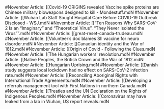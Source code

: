#November
Article: [[Covid-19 ORIGINS revealed Vaccine spike proteins are Chinese military bioweapons designed to kill - Mondestuff.mdN
#November
Article: [[Wuhan Lab Staff Sought Hospital Care Before COVID-19 Outbreak Disclosed - WSJ.mdN
#November
Article: [[“Ten Reasons Why SARS-CoV-2 Is an “Imaginary” and “Theoretical Virus”. “They Never Isolated the Virus””.mdN
#November
Article: [[great-reset-canada-trudeau.mdN
#November
Article: [[Volunteer’s doc blames SII vaccine for neuro disorder.mdN
#November
Article: [[Canadian identity and the War of 1812.mdN
#November
Article: [[Origin of Covid - Following the Clues.mdN
#November
Article: [[The Hungarian workers' revolution.mdN
#November
Article: [[Native Peoples, the British Crown and the War of 1812.mdN
#November
Article: [[Hungarian Uprising.mdN
#November
Article: [[Danish study suggests local lockdown had no effect on SARS-CoV-2 infection rate.mdN
#November
Article: [[Reconciling Aboriginal Rights with International Trade Agreements.mdN
#November
Article: [[Developing a referrals management tool with First Nations in northern Canada.mdN
#November
Article: [[Treaties and the UN Declaration on the Rights of Indigenous Peoples.mdN
#November
Article: [[Coronavirus may have leaked from a lab in Wuhan, US report reveals.mdN

